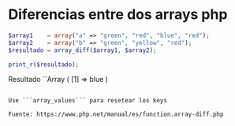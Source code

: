 # Diferencias entre dos arrays php

```php
$array1    = array("a" => "green", "red", "blue", "red");
$array2    = array("b" => "green", "yellow", "red");
$resultado = array_diff($array1, $array2);

print_r($resultado);
```

Resultado
``Array
(
    [1] => blue
)
```

Use ```array_values``` para resetear los keys

Fuente: https://www.php.net/manual/es/function.array-diff.php
